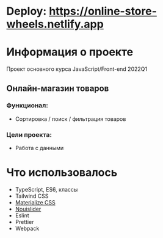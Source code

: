 # Deploy: **https://online-store-wheels.netlify.app**

# Информация о проекте
Проект основного курса JavaScript/Front-end 2022Q1

## Онлайн-магазин товаров
### Функционал:
* Сортировка / поиск / фильтрация товаров
### Цели проекта: 
* Работа с данными

# Что использовалось
* TypeScript, ES6, классы
* Tailwind CSS
* [Materialize CSS](https://materializecss.com/)
* [Nouislider](https://refreshless.com/nouislider/)
* Eslint
* Prettier
* Webpack
